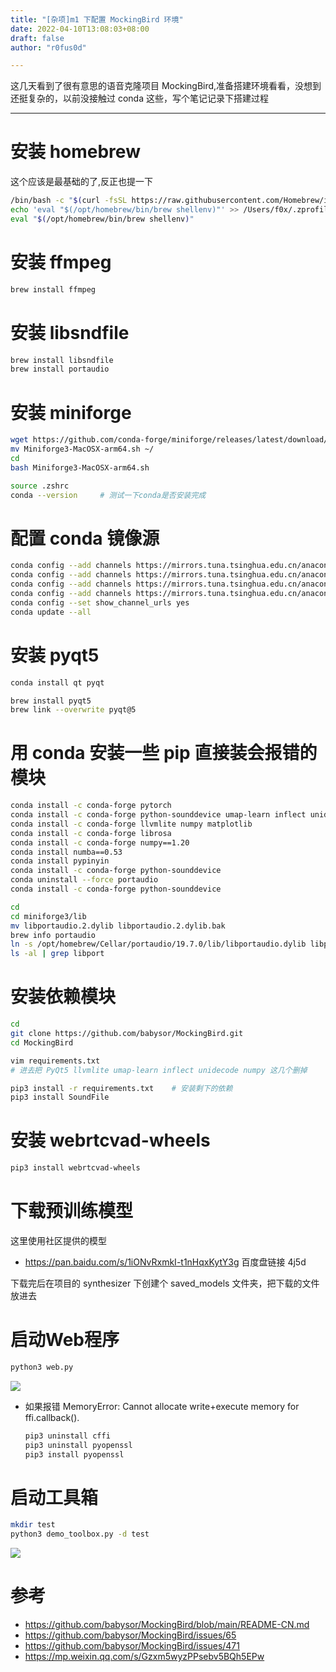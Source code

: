 ```yaml
---
title: "[杂项]m1 下配置 MockingBird 环境"
date: 2022-04-10T13:08:03+08:00
draft: false
author: "r0fus0d"

---
```


这几天看到了很有意思的语音克隆项目 MockingBird,准备搭建环境看看，没想到还挺复杂的，以前没接触过 conda 这些，写个笔记记录下搭建过程

<!--more-->

---

# 安装 homebrew

这个应该是最基础的了,反正也提一下
```bash
/bin/bash -c "$(curl -fsSL https://raw.githubusercontent.com/Homebrew/install/HEAD/install.sh)"
echo 'eval "$(/opt/homebrew/bin/brew shellenv)"' >> /Users/f0x/.zprofile
eval "$(/opt/homebrew/bin/brew shellenv)"
```

# 安装 ffmpeg
```bash
brew install ffmpeg
```

# 安装 libsndfile
```bash
brew install libsndfile
brew install portaudio
```

# 安装 miniforge

```bash
wget https://github.com/conda-forge/miniforge/releases/latest/download/Miniforge3-MacOSX-arm64.sh
mv Miniforge3-MacOSX-arm64.sh ~/
cd
bash Miniforge3-MacOSX-arm64.sh
```

```bash
source .zshrc
conda --version     # 测试一下conda是否安装完成
```

# 配置 conda 镜像源
```bash
conda config --add channels https://mirrors.tuna.tsinghua.edu.cn/anaconda/pkgs/free/
conda config --add channels https://mirrors.tuna.tsinghua.edu.cn/anaconda/pkgs/main/
conda config --add channels https://mirrors.tuna.tsinghua.edu.cn/anaconda/cloud/pytorch/
conda config --add channels https://mirrors.tuna.tsinghua.edu.cn/anaconda/cloud/conda-forge/
conda config --set show_channel_urls yes
conda update --all
```

# 安装 pyqt5
```bash
conda install qt pyqt

brew install pyqt5
brew link --overwrite pyqt@5
```

# 用 conda 安装一些 pip 直接装会报错的模块
```bash
conda install -c conda-forge pytorch
conda install -c conda-forge python-sounddevice umap-learn inflect unidecode
conda install -c conda-forge llvmlite numpy matplotlib
conda install -c conda-forge librosa
conda install -c conda-forge numpy==1.20
conda install numba==0.53
conda install pypinyin
conda install -c conda-forge python-sounddevice
conda uninstall --force portaudio
conda install -c conda-forge python-sounddevice

cd
cd miniforge3/lib
mv libportaudio.2.dylib libportaudio.2.dylib.bak
brew info portaudio
ln -s /opt/homebrew/Cellar/portaudio/19.7.0/lib/libportaudio.dylib libportaudio.2.dylib
ls -al | grep libport
```

# 安装依赖模块
```bash
cd
git clone https://github.com/babysor/MockingBird.git
cd MockingBird

vim requirements.txt
# 进去把 PyQt5 llvmlite umap-learn inflect unidecode numpy 这几个删掉

pip3 install -r requirements.txt    # 安装剩下的依赖
pip3 install SoundFile
```

# 安装 webrtcvad-wheels
```bash
pip3 install webrtcvad-wheels
```

# 下载预训练模型

这里使用社区提供的模型
- https://pan.baidu.com/s/1iONvRxmkI-t1nHqxKytY3g 百度盘链接 4j5d

下载完后在项目的 synthesizer 下创建个 saved_models 文件夹，把下载的文件放进去

# 启动Web程序

```bash
python3 web.py
```

![](../../img/m1-MockingBird/1.png)

- 如果报错 MemoryError: Cannot allocate write+execute memory for ffi.callback().
    ```bash
    pip3 uninstall cffi
    pip3 uninstall pyopenssl
    pip3 install pyopenssl
    ```

# 启动工具箱

```bash
mkdir test
python3 demo_toolbox.py -d test
```

![](../../img/m1-MockingBird/2.png)

# 参考

- https://github.com/babysor/MockingBird/blob/main/README-CN.md
- https://github.com/babysor/MockingBird/issues/65
- https://github.com/babysor/MockingBird/issues/471
- https://mp.weixin.qq.com/s/Gzxm5wyzPPsebv5BQh5EPw
